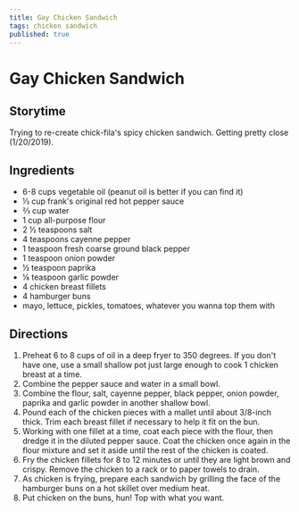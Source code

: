 ```yaml
---
title: Gay Chicken Sandwich
tags: chicken sandwich
published: true
---
```


# Gay Chicken Sandwich

## Storytime
Trying to re-create chick-fila's spicy chicken sandwich. Getting pretty close (1/20/2019).

## Ingredients
- 6-8 cups vegetable oil (peanut oil is better if you can find it)
- ⅓ cup frank's original red hot pepper sauce
- ⅔ cup water
- 1 cup all-purpose flour
- 2 ½ teaspoons salt
- 4 teaspoons cayenne pepper
- 1 teaspoon fresh coarse ground black pepper
- 1 teaspoon onion powder
- ½ teaspoon paprika
- ⅛ teaspoon garlic powder
- 4 chicken breast fillets
- 4 hamburger buns
- mayo, lettuce, pickles, tomatoes, whatever you wanna top them with


## Directions
1. Preheat 6 to 8 cups of oil in a deep fryer to 350 degrees. If you don't have one, use a small shallow pot just large enough to cook 1 chicken breast at a time.
2. Combine the pepper sauce and water in a small bowl.
3. Combine the flour, salt, cayenne pepper, black pepper, onion powder, paprika and garlic powder in another shallow bowl.
4. Pound each of the chicken pieces with a mallet until about 3/8-inch thick. Trim each breast fillet if necessary to help it fit on the bun.
5. Working with one fillet at a time, coat each piece with the flour, then dredge it in the diluted pepper sauce. Coat the chicken once again in the flour mixture and set it aside until the rest of the chicken is coated.
6. Fry the chicken fillets for 8 to 12 minutes or until they are light brown and crispy. Remove the chicken to a rack or to paper towels to drain.
7. As chicken is frying, prepare each sandwich by grilling the face of the hamburger buns on a hot skillet over medium heat.
8. Put chicken on the buns, hun! Top with what you want.
